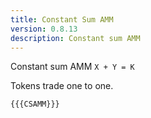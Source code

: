 ```yaml
---
title: Constant Sum AMM
version: 0.8.13
description: Constant sum AMM
---
```


Constant sum AMM `X + Y = K`

Tokens trade one to one.

```solidity
{{{CSAMM}}}
```
